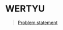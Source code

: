 WERTYU
=======

> [Problem statement](http://uva.onlinejudge.org/index.php?option=com_onlinejudge&Itemid=8&page=show_problem&problem=1023)

